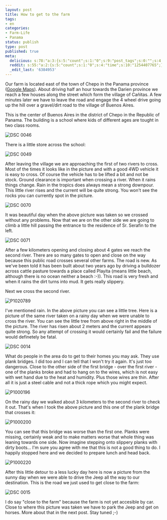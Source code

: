 ```yaml
---
layout: post
title: How to get to the farm
tags:
- en
categories:
- Farm-Life
- Panama
status: publish
type: post
published: true
meta:
  delicious: s:78:"a:3:{s:5:"count";s:1:"0";s:9:"post_tags";s:0:"";s:4:"time";s:10:"1254407767";}";
  reddit: s:55:"a:2:{s:5:"count";s:1:"0";s:4:"time";s:10:"1254407765";}";
  _edit_last: '6384953'
---
```

<p>Our farm is located east of the town of Chepo in the Panama province (<a href="http://maps.google.com/maps?f=q&amp;source=s_q&amp;hl=en&amp;geocode=&amp;q=chepo,+panama&amp;sll=37.0625,-95.677068&amp;sspn=62.829818,57.65625&amp;ie=UTF8&amp;ll=9.110233,-79.52179&amp;spn=2.494789,1.801758&amp;t=h&amp;z=9">Google Maps</a>). About driving half an hour towards the Darien province we reach a few houses along the street which form the village of Cañitas. A few minutes later we have to leave the road and engage the 4 wheel drive going up the hill over a gravel/dirt road to the village of Buenos Aires.</p>

<p>This is the center of Buenos Aires in the district of Chepo in the Republic of Panama. The building is a school where kids of different ages are tought in two class rooms.</p>

![DSC 0046](/img/posts/2009-09-04/DSC_0046.jpg)

<p>There is a little store across the school:</p>

![DSC 0049](/img/posts/2009-09-04/DSC_0049.jpg)

<p>After leaving the village we are approaching the first of two rivers to cross. Most of the times it looks like in the picture and with a good 4WD vehicle it is easy to cross. Of course the vehicle has to be lifted a bit and not be stock. Ground clearance is important when crossing a river. When it rains things change. Rain in the tropics does always mean a strong downpour. This little river rises and the current will be quite strong. You won't see the rocks you can currently spot in the picture.</p>

![DSC 0070](/img/posts/2009-09-04/DSC_0070.jpg)

<p>It was beautiful day when the above picture was taken so we crossed without any problems. Now that we are on the other side we are going to climb a little hill passing the entrance to the residence of Sr. Serafin to the left.</p>

![DSC 0071](/img/posts/2009-09-04/DSC_0071.jpg)

<p>After a few kilometers opening and closing about 4 gates we reach the second river. There are so many gates to open and close on the way because this public road crosses several other farms. The road is new. As we've been told it has been built about two years ago by driving a bulldozer across cattle pasture towards a place called Playita (means little beach, although there is no ocean neither a beach :-)). This road is very fresh and when it rains the dirt turns into mud. It gets really slippery.</p>

<p>Next we cross the second river.</p>

![P1020789](/img/posts/2009-09-04/P1020789.jpg)

<p>I've mentioned rain. In the above picture you can see a little tree. Here is a picture of the same river taken on a rainy day when we were unable to cross the river. You can see the little tree from above right in the middle of the picture. The river has risen about 2 meters and the current appears quite strong. So any attempt of crossing it would certainly fail and the failure would definetely be fatal.</p>

![DSC 0014](/img/posts/2009-09-04/DSC_0014.jpg)

<p>What do people in the area do to get to their homes you may ask. They use plank bridges. I did too and I can tell that I won't try it again. It's just too dangerous. Close to the other side of the first bridge - over the first river - one of the planks broke and had to hang on to the wires, which is not easy with wet hand due to the heat and humidity. Plus those wires are thin. After all it is just a steel cable and not a thick rope which you might expect.</p>

![P1000196](/img/posts/2009-09-04/P1000196.jpg)

<p>On the rainy day we walked about 3 kilometers to the second river to check it out. That's when I took the above picture and this one of the plank bridge that crosses it:</p>

![P1000200](/img/posts/2009-09-04/P1000200.jpg)

<p>You can see that this bridge was worse than the first one. Planks were missing, certainly weak and to make matters worse that whole thing was leaning towards one side. Now imagine stepping onto slippery planks with dirty boots... I'm sure you agree with me that this is not a good thing to do. I happily stopped here and we decided to prepare lunch and head back.</p>

![P1000220](/img/posts/2009-09-04/P1000220.jpg)

<p>After this little detour to a less lucky day here is now a picture from the sunny day when we were able to drive the Jeep all the way to our destination. This is the road we just used to get close to the farm:</p>

![DSC 0015](/img/posts/2009-09-04/DSC_0015.jpg)

<p>I do say "close to the farm" because the farm is not yet accesible by car. Close to where this picture was taken we have to park the Jeep and get on horses. More about that in the next post. Stay tuned ;-)</p>
